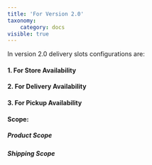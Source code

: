 ```yaml
---
title: 'For Version 2.0'
taxonomy:
    category: docs
visible: true
---
```


In version 2.0 delivery slots configurations are:

#### 1. For Store Availability [](https://www.sellacious.com/learn/delivery%20slots/for-version-2-0/store-availability)
#### 2. For Delivery Availability [](https://www.sellacious.com/learn/delivery%20slots/for-version-2-0/delivery-availability)
#### 3. For Pickup Availability [](https://www.sellacious.com/learn/delivery%20slots/for-version-2-0/pickup-availability)
#### Scope: 
##### Product Scope [](https://www.sellacious.com/learn/delivery%20slots/for-version-2-0/product-and-shipping-scope#product-scope)
##### Shipping Scope [](https://www.sellacious.com/learn/delivery%20slots/for-version-2-0/product-and-shipping-scope#shipping-scope)

